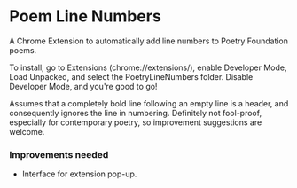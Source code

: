 # Poem Line Numbers
 A Chrome Extension to automatically add line numbers to Poetry Foundation poems.
 
 To install, go to Extensions (chrome://extensions/), enable Developer Mode, Load Unpacked, and select the PoetryLineNumbers folder. Disable Developer Mode, and you're good to go!
 
 Assumes that a completely bold line following an empty line is a header, and consequently ignores the line in numbering. Definitely not fool-proof, especially for contemporary poetry, so improvement suggestions are welcome.
 
 ### Improvements needed
 * Interface for extension pop-up.
